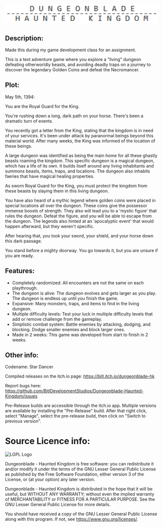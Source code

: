# ![Logo](https://raw.githubusercontent.com/BitlDevelopmentStudios/Dungeonblade-Haunted-Kingdom/main/graphics/logo_transparent_invert.png)

## Description:

Made this during my game development class for an assignment.

This is a text adventure game where you explore a "living" dungeon defeating otherworldly beasts, and avoiding deadly traps
on a journey to discover the legendary Golden Coins and defeat the Necromancer.

## Plot:

May 5th, 1394:

You are the Royal Guard for the King.

You're rushing down a long, dark path on your horse.
There's been a dramatic turn of events.
    
You recently got a letter from the King, stating that the kingdom is in need of your services.
It's been under attack by paranormal beings beyond this material world.
After many weeks, the King was informed of the location of these beings.

A large dungeon was identified as being the main home for all these ghastly beasts roaming the kingdom.
This specific dungeon is a magical dungeon, which has a life of its own.
It builds itself around any living inhabitants and summons beasts, items, traps, and locations.
The dungeon also inhabits faeries that have magical healing properties.

As sworn Royal Guard for the King, you must protect the kingdom from these beasts by slaying them in this living dungeon.

You have also heard of a mythic legend where golden coins were placed in special locations all over the dungeon.
These coins give the possessor immense boosts of strength. They also will lead you to a 'mystic figure' that rules the dungeon.
Defeat the figure, and you will be able to escape from the dungeon.
The legends also hinted at an 'apocalyptic event' that would happen afterward, but they weren't specific.

After hearing that, you took your sword, your shield, and your horse down this dark passage.

You stand before a mighty doorway. You go towards it, but you are unsure if you are ready.

## Features:

- Completely randomized: All encounters are not the same on each playthrough.
- The dungeon is alive: The dungeon evolves and gets larger as you play. The dungeon is endless up until you finish the game.
- Expansive: Many monsters, traps, and items to find in the living dungeon.
- Multiple difficulty levels: Test your luck in multiple difficulty levels that add or remove challenge from the gameplay.
- Simplistic combat system: Battle enemies by attacking, dodging, and blocking. Dodge smaller enemies and block larger ones.
- Made in 2 weeks: This game was developed from start to finish in 2 weeks.

## Other info:
Codename: Star Dancer

Compiled releases on the itch.io page: https://bitl.itch.io/dungeonblade-hk

Report bugs here: https://github.com/BitlDevelopmentStudios/Dungeonblade-Haunted-Kingdom/issues

Pre-Release builds are accessible through the itch.io app. Multiple versions are available by installing the "Pre-Release" build. After that right click, select "Manage", select the pre-release build, then click on "Switch to previous version". 

# Source Licence info:
![LGPL Logo](https://www.gnu.org/graphics/lgplv3-with-text-154x68.png)

Dungeonblade - Haunted Kingdom is free software: you can redistribute it and/or modify
it under the terms of the GNU Lesser General Public License as published by
the Free Software Foundation, either version 3 of the License, or
(at your option) any later version.

Dungeonblade - Haunted Kingdom is distributed in the hope that it will be useful,
but WITHOUT ANY WARRANTY; without even the implied warranty of
MERCHANTABILITY or FITNESS FOR A PARTICULAR PURPOSE.  See the
GNU Lesser General Public License for more details.

You should have received a copy of the GNU Lesser General Public License
along with this program.  If not, see https://www.gnu.org/licenses/.
